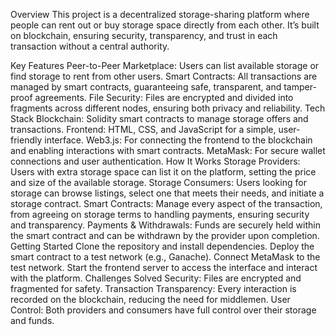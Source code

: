 Overview
This project is a decentralized storage-sharing platform where people can rent out or buy storage space directly from each other. It’s built on blockchain, ensuring security, transparency, and trust in each transaction without a central authority.

Key Features
Peer-to-Peer Marketplace: Users can list available storage or find storage to rent from other users.
Smart Contracts: All transactions are managed by smart contracts, guaranteeing safe, transparent, and tamper-proof agreements.
File Security: Files are encrypted and divided into fragments across different nodes, ensuring both privacy and reliability.
Tech Stack
Blockchain: Solidity smart contracts to manage storage offers and transactions.
Frontend: HTML, CSS, and JavaScript for a simple, user-friendly interface.
Web3.js: For connecting the frontend to the blockchain and enabling interactions with smart contracts.
MetaMask: For secure wallet connections and user authentication.
How It Works
Storage Providers: Users with extra storage space can list it on the platform, setting the price and size of the available storage.
Storage Consumers: Users looking for storage can browse listings, select one that meets their needs, and initiate a storage contract.
Smart Contracts: Manage every aspect of the transaction, from agreeing on storage terms to handling payments, ensuring security and transparency.
Payments & Withdrawals: Funds are securely held within the smart contract and can be withdrawn by the provider upon completion.
Getting Started
Clone the repository and install dependencies.
Deploy the smart contract to a test network (e.g., Ganache).
Connect MetaMask to the test network.
Start the frontend server to access the interface and interact with the platform.
Challenges Solved
Security: Files are encrypted and fragmented for safety.
Transaction Transparency: Every interaction is recorded on the blockchain, reducing the need for middlemen.
User Control: Both providers and consumers have full control over their storage and funds.

